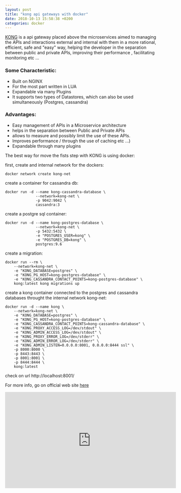 ```yaml
---
layout: post
title: "kong api gateways with docker"
date: 2018-10-13 15:58:38 +0200
categories: docker
---
```

[KONG](https://konghq.com/) is a api gateway placed above the microservices aimed to managing the APIs and interactions external and internal with them in a more rational, efficient, safe and "easy" way, helping the developer in the separation between public and private APIs, improving their performance , facilitating monitoring etc ...

### Some Characteristic:
- Built on NGINX
- For the most part written in LUA
- Expandable via many Plugins
- It supports two types of Datastores, which can also be used simultaneously (Postgres, cassandra)

### Advantages:
- Easy management of APIs in a Microservice architecture
- helps in the separation between Public and Private APIs
- allows to measure and possibly limit the use of these APIs.
- Improves performance / through the use of caching etc ...)
- Expandable through many plugins

The best way for move the fists step with KONG is using docker:

first, create and internal network for the dockers:
```
docker network create kong-net
```
create a container for cassandra db:
```
docker run -d --name kong-cassandra-database \
              --network=kong-net \
              -p 9042:9042 \
              cassandra:3
```

create a postgre sql container:
```
docker run -d --name kong-postgres-database \
              --network=kong-net \
              -p 5432:5432 \
              -e "POSTGRES_USER=kong" \
              -e "POSTGRES_DB=kong" \
              postgres:9.6
```

create a migration:
```
docker run --rm \
    --network=kong-net \
    -e "KONG_DATABASE=postgres" \
    -e "KONG_PG_HOST=kong-postgres-database" \
    -e "KONG_CASSANDRA_CONTACT_POINTS=kong-postgres-database" \
    kong:latest kong migrations up
```

create a kong container connected to the postgres and cassandra databases throught the internal network kong-net:
```
docker run -d --name kong \
    --network=kong-net \
    -e "KONG_DATABASE=postgres" \
    -e "KONG_PG_HOST=kong-postgres-database" \
    -e "KONG_CASSANDRA_CONTACT_POINTS=kong-cassandra-database" \
    -e "KONG_PROXY_ACCESS_LOG=/dev/stdout" \
    -e "KONG_ADMIN_ACCESS_LOG=/dev/stdout" \
    -e "KONG_PROXY_ERROR_LOG=/dev/stderr" \
    -e "KONG_ADMIN_ERROR_LOG=/dev/stderr" \
    -e "KONG_ADMIN_LISTEN=0.0.0.0:8001, 0.0.0.0:8444 ssl" \
    -p 8000:8000 \
    -p 8443:8443 \
    -p 8001:8001 \
    -p 8444:8444 \
    kong:latest
  ```

check on url http://localhost:8001/

For more info, go on official web site [here](https://konghq.com/)

<iframe width="560" height="315" src="https://www.youtube.com/embed/wK0obqAFut0" frameborder="0" allow="autoplay; encrypted-media" allowfullscreen></iframe>
